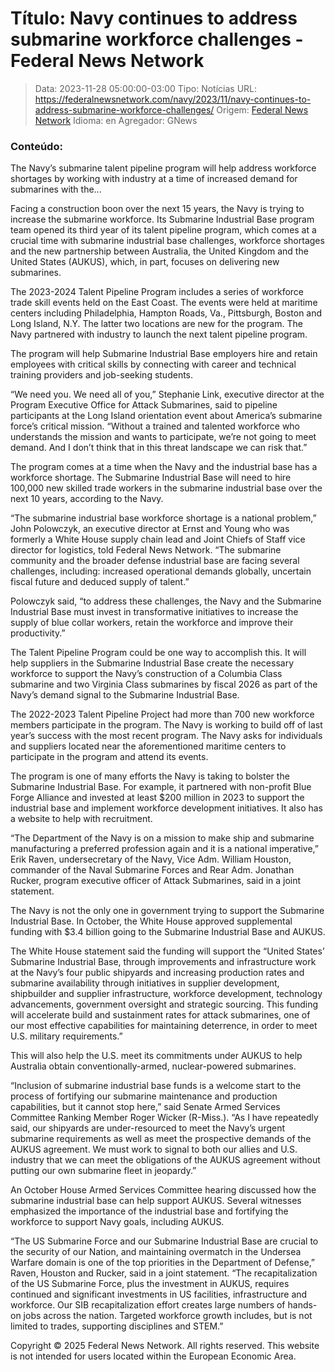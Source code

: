 # Título: Navy continues to address submarine workforce challenges - Federal News Network

>Data: 2023-11-28 05:00:00-03:00
>Tipo: Notícias
>URL: https://federalnewsnetwork.com/navy/2023/11/navy-continues-to-address-submarine-workforce-challenges/
>Origem: [Federal News Network](https://federalnewsnetwork.com)
>Idioma: en
>Agregador: GNews

### Conteúdo:

The Navy’s submarine talent pipeline program will help address workforce shortages by working with industry at a time of increased demand for submarines with the...

Facing a construction boon over the next 15 years, the Navy is trying to increase the submarine workforce. Its Submarine Industrial Base program team opened its third year of its talent pipeline program, which comes at a crucial time with submarine industrial base challenges, workforce shortages and the new partnership between Australia, the United Kingdom and the United States (AUKUS), which, in part, focuses on delivering new submarines.

The 2023-2024 Talent Pipeline Program includes a series of workforce trade skill events held on the East Coast. The events were held at maritime centers including Philadelphia, Hampton Roads, Va., Pittsburgh, Boston and Long Island, N.Y. The latter two locations are new for the program. The Navy partnered with industry to launch the next talent pipeline program.

The program will help Submarine Industrial Base employers hire and retain employees with critical skills by connecting with career and technical training providers and job-seeking students.

“We need you. We need all of you,” Stephanie Link, executive director at the Program Executive Office for Attack Submarines, said to pipeline participants at the Long Island orientation event about America’s submarine force’s critical mission. “Without a trained and talented workforce who understands the mission and wants to participate, we’re not going to meet demand. And I don’t think that in this threat landscape we can risk that.”

The program comes at a time when the Navy and the industrial base has a workforce shortage. The Submarine Industrial Base will need to hire 100,000 new skilled trade workers in the submarine industrial base over the next 10 years, according to the Navy.

“The submarine industrial base workforce shortage is a national problem,” John Polowczyk, an executive director at Ernst and Young who was formerly a White House supply chain lead and Joint Chiefs of Staff vice director for logistics, told Federal News Network. “The submarine community and the broader defense industrial base are facing several challenges, including: increased operational demands globally, uncertain fiscal future and deduced supply of talent.”

Polowczyk said, “to address these challenges, the Navy and the Submarine Industrial Base must invest in transformative initiatives to increase the supply of blue collar workers, retain the workforce and improve their productivity.”

The Talent Pipeline Program could be one way to accomplish this. It will help suppliers in the Submarine Industrial Base create the necessary workforce to support the Navy’s construction of a Columbia Class submarine and two Virginia Class submarines by fiscal 2026 as part of the Navy’s demand signal to the Submarine Industrial Base.

The 2022-2023 Talent Pipeline Project had more than 700 new workforce members participate in the program. The Navy is working to build off of last year’s success with the most recent program. The Navy asks for individuals and suppliers located near the aforementioned maritime centers to participate in the program and attend its events.

The program is one of many efforts the Navy is taking to bolster the Submarine Industrial Base. For example, it partnered with non-profit Blue Forge Alliance and invested at least $200 million in 2023 to support the industrial base and implement workforce development initiatives. It also has a website to help with recruitment.

“The Department of the Navy is on a mission to make ship and submarine manufacturing a preferred profession again and it is a national imperative,” Erik Raven, undersecretary of the Navy, Vice Adm. William Houston, commander of the Naval Submarine Forces and Rear Adm. Jonathan Rucker, program executive officer of Attack Submarines, said in a joint statement.

The Navy is not the only one in government trying to support the Submarine Industrial Base. In October, the White House approved supplemental funding with $3.4 billion going to the Submarine Industrial Base and AUKUS.

The White House statement said the funding will support the “United States’ Submarine Industrial Base, through improvements and infrastructure work at the Navy’s four public shipyards and increasing production rates and submarine availability through initiatives in supplier development, shipbuilder and supplier infrastructure, workforce development, technology advancements, government oversight and strategic sourcing. This funding will accelerate build and sustainment rates for attack submarines, one of our most effective capabilities for maintaining deterrence, in order to meet U.S. military requirements.”

This will also help the U.S. meet its commitments under AUKUS to help Australia obtain conventionally-armed, nuclear-powered submarines.

“Inclusion of submarine industrial base funds is a welcome start to the process of fortifying our submarine maintenance and production capabilities, but it cannot stop here,” said Senate Armed Services Committee Ranking Member Roger Wicker (R-Miss.). “As I have repeatedly said, our shipyards are under-resourced to meet the Navy’s urgent submarine requirements as well as meet the prospective demands of the AUKUS agreement. We must work to signal to both our allies and U.S. industry that we can meet the obligations of the AUKUS agreement without putting our own submarine fleet in jeopardy.”

An October House Armed Services Committee hearing discussed how the submarine industrial base can help support AUKUS. Several witnesses emphasized the importance of the industrial base and fortifying the workforce to support Navy goals, including AUKUS.

“The US Submarine Force and our Submarine Industrial Base are crucial to the security of our Nation, and maintaining overmatch in the Undersea Warfare domain is one of the top priorities in the Department of Defense,” Raven, Houston and Rucker, said in a joint statement. “The recapitalization of the US Submarine Force, plus the investment in AUKUS, requires continued and significant investments in US facilities, infrastructure and workforce. Our SIB recapitalization effort creates large numbers of hands-on jobs across the nation. Targeted workforce growth includes, but is not limited to trades, supporting disciplines and STEM.”

Copyright © 2025 Federal News Network. All rights reserved. This website is not intended for users located within the European Economic Area.
